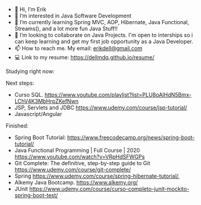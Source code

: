 - 👋 Hi, I’m Erik
- 👀 I’m interested in Java Software Development
- 🌱 I’m currently learning Spring MVC, AOP, Hibernate, Java Functional, Streams(), and a lot more fun Java Stuff!!
- 💞️ I’m looking to collaborate on Java Projects. I'm open to interships so i can keep learning and get my first job opportunity as a Java Developer.
- 📫 How to reach me. My email: erikdell@gmail.com
- 💻 Link to my resume: https://dellmdq.github.io/resume/

Studying right now:



Next steps:

- Curso SQL. https://www.youtube.com/playlist?list=PLU8oAlHdN5Bmx-LChV4K3MbHrpZKefNwn
- JSP, Servlets and JDBC https://www.udemy.com/course/jsp-tutorial/
- Javascript/Angular

Finished:

- Spring Boot Tutorial: https://www.freecodecamp.org/news/spring-boot-tutorial/
- Java Functional Programming | Full Course | 2020 https://www.youtube.com/watch?v=VRpHdSFWGPs
- Git Complete: The definitive, step-by-step guide to Git https://www.udemy.com/course/git-complete/
- Spring https://www.udemy.com/course/spring-hibernate-tutorial/,
- Alkemy Java Bootcamp. https://www.alkemy.org/
- JUnit https://www.udemy.com/course/curso-completo-junit-mockito-spring-boot-test/
